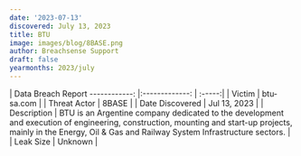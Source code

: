 ```yaml
---
date: '2023-07-13'
discovered: July 13, 2023
title: BTU
image: images/blog/8BASE.png
author: Breachsense Support
draft: false
yearmonths: 2023/july
---
```



| Data Breach Report
------------:     |:-------------:    | :-----:|
| Victim      | btu-sa.com      | 
| Threat Actor      | 8BASE      | 
| Date Discovered      | Jul 13, 2023      | 
| Description      | BTU is an Argentine company dedicated to the development and execution of engineering, construction, mounting and start-up projects, mainly in the Energy, Oil & Gas and Railway System Infrastructure sectors.      | 
| Leak Size      | Unknown      | 

